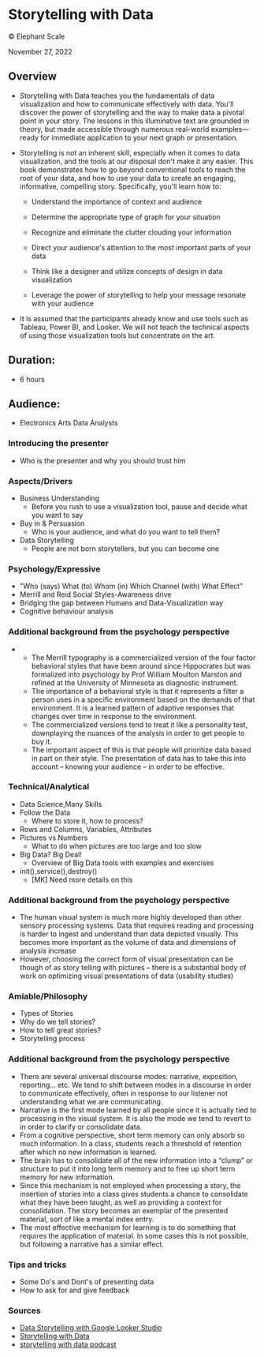 # Storytelling with Data

© Elephant Scale

November 27, 2022

## Overview

* Storytelling with Data teaches you the fundamentals of data visualization and how to communicate effectively with data. You'll discover the power of storytelling and the way to make data a pivotal point in your story. The lessons in this illuminative text are grounded in theory, but made accessible through numerous real-world examples—ready for immediate application to your next graph or presentation.

* Storytelling is not an inherent skill, especially when it comes to data visualization, and the tools at our disposal don't make it any easier. This book demonstrates how to go beyond conventional tools to reach the root of your data, and how to use your data to create an engaging, informative, compelling story. Specifically, you'll learn how to:

  * Understand the importance of context and audience

  * Determine the appropriate type of graph for your situation

  * Recognize and eliminate the clutter clouding your information

  * Direct your audience's attention to the most important parts of your data

  * Think like a designer and utilize concepts of design in data visualization

  * Leverage the power of storytelling to help your message resonate with your audience
  
* It is assumed that the participants already know and use tools such as Tableau, Power BI, and Looker.  We will not teach the technical aspects of using those visualization tools but concentrate on the art. 

## Duration: 

* 6 hours

## Audience: 
* Electronics Arts Data Analysts

### Introducing the presenter
*  Who is the presenter and why you should trust him

### Aspects/Drivers

* Business Understanding
  * Before you rush to use a visualization tool, pause and decide what you want to say
* Buy in & Persuasion
  * Who is your audience, and what do you want to tell them?
* Data Storytelling
  * People are not born storytellers, but you can become one 

### Psychology/Expressive

* "Who (says) What (to) Whom (in) Which Channel (with) What Effect”
* Merrill and Reid Social Styles-Awareness drive
* Bridging the gap between Humans and Data-Visualization way
* Cognitive behaviour analysis


### Additional background from the psychology perspective

* * The Merrill typography is a commercialized version of the four factor behavioral styles that have been around since Hippocrates but was formalized into psychology by Prof William Moulton Marston and refined at the University of Minnesota as diagnostic instrument.
  * The importance of a behavioral style is that it represents a filter a person uses in a specific environment based on the demands of that environment. It is a learned pattern of adaptive responses that changes over time in response to the environment.
  * The commercialized versions tend to treat it like a personality test, downplaying the nuances of the analysis in order to get people to buy it.
  * The important aspect of this is that people will prioritize data based in part on their style. The presentation of data has to take this into account – knowing your audience – in order to be effective.

### Technical/Analytical

* Data Science,Many Skills
* Follow the Data
  * Where to store it, how to process?
* Rows and Columns, Variables, Attributes
* Pictures vs Numbers
  * What to do when pictures are too large and too slow
* Big Data? Big Deal!
  * Overview of Big Data tools with examples and exercises
* init(),service(),destroy()
  * [MK] Need more details on this

### Additional background from the psychology perspective

* The human visual system is much more highly developed than other sensory processing systems. Data that requires reading and processing is harder to ingest and understand than data depicted visually. This becomes more important as the volume of data and dimensions of analysis increase
* However, choosing the correct form of visual presentation can be though of as story telling with pictures – there is a substantial body of work on optimizing visual presentations of data (usability studies)

### Amiable/Philosophy

* Types of Stories
* Why do we tell stories?
* How to tell great stories?
* Storytelling process

### Additional background from the psychology perspective

* There are several universal discourse modes: narrative, exposition, reporting… etc. We tend to shift between modes in a discourse in order to communicate effectively, often in response to our listener not understanding what we are communicating.
* Narrative is the first mode learned by all people since it is actually tied to processing in the visual system. It is also the mode we tend to revert to in order to clarify or consolidate data.
* From a cognitive perspective, short term memory can only absorb so much information. In a class, students reach a threshold of retention after which no new information is learned.
* The brain has to consolidate all of the new information into a “clump” or structure to put it into long term memory and to free up short term memory for new information.
* Since this mechanism is not employed when processing a story, the insertion of stories into a class gives students a chance to consolidate what they have been taught, as well as providing a context for consolidation. The story becomes an exemplar of the presented material, sort of like a mental index entry.
* The most effective mechanism for learning is to do something that requires the application of material. In some cases this is not possible, but following a narrative has a similar effect.

### Tips and tricks

* Some Do's and Dont's of presenting data
* How to ask for and give feedback

### Sources
* [Data Storytelling with Google Looker Studio](https://learning.oreilly.com/library/view/data-storytelling-with/9781800568761/)
* [Storytelling with Data](https://www.amazon.com/Storytelling-Data-Visualization-Business-Professionals/dp/1119002257)
* [storytelling with data podcast](https://www.storytellingwithdata.com/podcast)